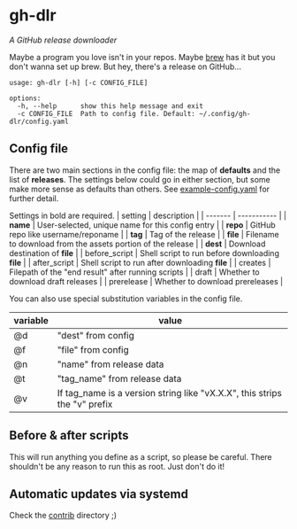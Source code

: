gh-dlr
======
_A GitHub release downloader_

Maybe a program you love isn't in your repos. Maybe [brew](https://docs.brew.sh/Homebrew-on-Linux) has it but you don't wanna set up brew. But hey, there's a release on GitHub...
```
usage: gh-dlr [-h] [-c CONFIG_FILE]

options:
  -h, --help      show this help message and exit
  -c CONFIG_FILE  Path to config file. Default: ~/.config/gh-dlr/config.yaml
```
Config file
-----------
There are two main sections in the config file: the map of **defaults** and the list of **releases**. The settings below could go in either section, but some make more sense as defaults than others. See [example-config.yaml](example-config.yaml) for further detail.

Settings in bold are required.
| setting | description |
| ------- | ----------- |
| **name** | User-selected, unique name for this config entry |
| **repo** | GitHub repo like username/reponame |
| **tag**  | Tag of the release |
| **file** | Filename to download from the assets portion of the release |
| **dest** | Download destination of **file** |
| before_script | Shell script to run before downloading **file** |
| after_script  | Shell script to run after downloading **file** |
| creates | Filepath of the "end result" after running scripts |
| draft |  Whether to download draft releases |
| prerelease | Whether to download prereleases |

You can also use special substitution variables in the config file.

| variable | value |
| -------- | ----- |
| @d | "dest" from config |
| @f | "file" from config |
| @n | "name" from release data |
| @t | "tag_name" from release data |
| @v | If tag_name is a version string like "vX.X.X", this strips the "v" prefix |

Before & after scripts
----------------------
This will run anything you define as a script, so please be careful. There shouldn't be any reason to run this as root. Just don't do it!

Automatic updates via systemd
-----------------------------
Check the [contrib](contrib/) directory ;)
